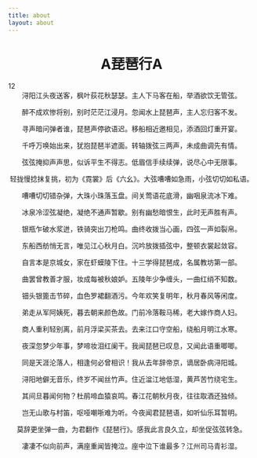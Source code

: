 ```yaml
---
title: about
layout: about
---
```








<center><h1>A琵琶行A</h1></center>
12
<center>
浔阳江头夜送客，枫叶荻花秋瑟瑟。主人下马客在船，举酒欲饮无管弦。

醉不成欢惨将别，别时茫茫江浸月。忽闻水上琵琶声，主人忘归客不发。

寻声暗问弹者谁，琵琶声停欲语迟。移船相近邀相见，添酒回灯重开宴。

千呼万唤始出来，犹抱琵琶半遮面。转轴拨弦三两声，未成曲调先有情。

弦弦掩抑声声思，似诉平生不得志。低眉信手续续弹，说尽心中无限事。

轻拢慢捻抹复挑，初为《霓裳》后《六幺》。大弦嘈嘈如急雨，小弦切切如私语。

嘈嘈切切错杂弹，大珠小珠落玉盘。间关莺语花底滑，幽咽泉流冰下难。

冰泉冷涩弦凝绝，凝绝不通声暂歇。别有幽愁暗恨生，此时无声胜有声。

银瓶乍破水浆迸，铁骑突出刀枪鸣。曲终收拨当心画，四弦一声如裂帛。

东船西舫悄无言，唯见江心秋月白。沉吟放拨插弦中，整顿衣裳起敛容。

自言本是京城女，家在虾蟆陵下住。十三学得琵琶成，名属教坊第一部。

曲罢曾教善才服，妆成每被秋娘妒。五陵年少争缠头，一曲红绡不知数。

钿头银篦击节碎，血色罗裙翻酒污。今年欢笑复明年，秋月春风等闲度。

弟走从军阿姨死，暮去朝来颜色故。门前冷落鞍马稀，老大嫁作商人妇。

商人重利轻别离，前月浮梁买茶去。去来江口守空船，绕船月明江水寒。

夜深忽梦少年事，梦啼妆泪红阑干。我闻琵琶已叹息，又闻此语重唧唧。

同是天涯沦落人，相逢何必曾相识！我从去年辞帝京，谪居卧病浔阳城。

浔阳地僻无音乐，终岁不闻丝竹声。住近湓江地低湿，黄芦苦竹绕宅生。

其间旦暮闻何物？杜鹃啼血猿哀鸣。春江花朝秋月夜，往往取酒还独倾。

岂无山歌与村笛，呕哑嘲哳难为听。今夜闻君琵琶语，如听仙乐耳暂明。

莫辞更坐弹一曲，为君翻作《琵琶行》。感我此言良久立，却坐促弦弦转急。

凄凄不似向前声，满座重闻皆掩泣。座中泣下谁最多？江州司马青衫湿。
</center>
















